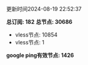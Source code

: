 更新时间2024-08-19 22:52:37

**总订阅: 182**
**总节点: 30686**
- vless节点: 10854
- vless节点: 1

**google ping有效节点: 1426**
